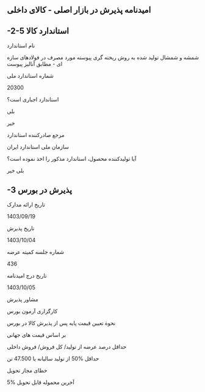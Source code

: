 ## اميدنامه پذيرش در بازار اصلی - کالای داخلی

<!-- image -->

## -2-5 استاندارد کالا

نام استاندارد

شمشه  و  شمشال  توليد  شده  به  روش  ريخته  گری پيوسته مورد مصرف  در  فولادهای  سازه  ای  - مطابق آناليز پيوست

شماره استاندارد ملی

20300

استاندارد اجباری است؟

بلی

خير

مرجع صادرکننده استاندارد

سازمان ملی استاندارد ايران

آيا توليدکننده محصول، استاندارد مذکور را اخذ نموده است؟

بلی        خير

## -3 پذيرش در بورس

تاريخ ارائه مدارک

1403/09/19

تاريخ پذيرش

1403/10/04

شماره جلسه کميته عرضه

436

تاريخ درج اميدنامه

1403/10/05

مشاور پذيرش

کارگزاری آرمون بورس

نحوة تعيين قيمت پايه پس از پذيرش کالا در بورس

بر اساس قيمت های  جهانی

حداقل درصد عرضه از توليد/ کل فروش/ فروش داخلی

حداقل %50 از توليد ساليانه يا 47.500 تن

خطای مجاز تحويل

5% آخرين محموله قابل تحويل